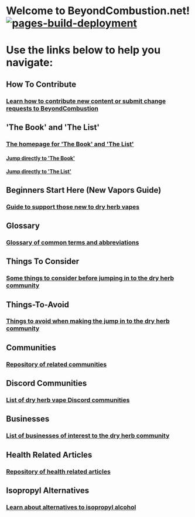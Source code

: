 # Welcome to BeyondCombustion.net! [![pages-build-deployment](https://github.com/BeyondCombustion/beyondcombustion.github.io/actions/workflows/pages/pages-build-deployment/badge.svg)](https://beyondcombustion.net) 

# Use the links below to help you navigate:

## How To Contribute
### [Learn how to contribute new content or submit change requests to BeyondCombustion](https://beyondcombustion.github.io/How-To-Contribute)

## 'The Book' and 'The List'
### [The homepage for 'The Book' and 'The List'](https://beyondcombustion.github.io/The-Book-fka-The-Consensus/)
#### [Jump directly to 'The Book'](https://beyondcombustion.github.io/The-Book-fka-The-Consensus/#the-book)
#### [Jump directly to 'The List'](https://beyondcombustion.github.io/The-Book-fka-The-Consensus/#the-list)

## Beginners Start Here (New Vapors Guide)
### [Guide to support those new to dry herb vapes](https://beyondcombustion.github.io/Beginners-Start-Here)

## Glossary
### [Glossary of common terms and abbreviations](https://beyondcombustion.github.io/Glossary)

## Things To Consider
### [Some things to consider before jumping in to the dry herb community](https://beyondcombustion.github.io/Things-To-Consider)

## Things-To-Avoid
### [Things to avoid when making the jump in to the dry herb community](https://beyondcombustion.github.io/Things-To-Avoid)

## Communities
### [Repository of related communities](https://beyondcombustion.github.io/Communities)

## Discord Communities
### [List of dry herb vape Discord communities](https://beyondcombustion.github.io/Discord-Communities)

## Businesses
### [List of businesses of interest to the dry herb community](https://beyondcombustion.github.io/Businesses)

## Health Related Articles
### [Repository of health related articles](https://beyondcombustion.github.io/Health-Related-Articles)

## Isopropyl Alternatives
### [Learn about alternatives to isopropyl alcohol](https://beyondcombustion.github.io/Isopropyl-Alternatives)
